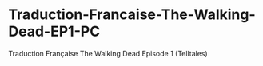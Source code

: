 Traduction-Francaise-The-Walking-Dead-EP1-PC
============================================

Traduction Française The Walking Dead Episode 1 (Telltales)
